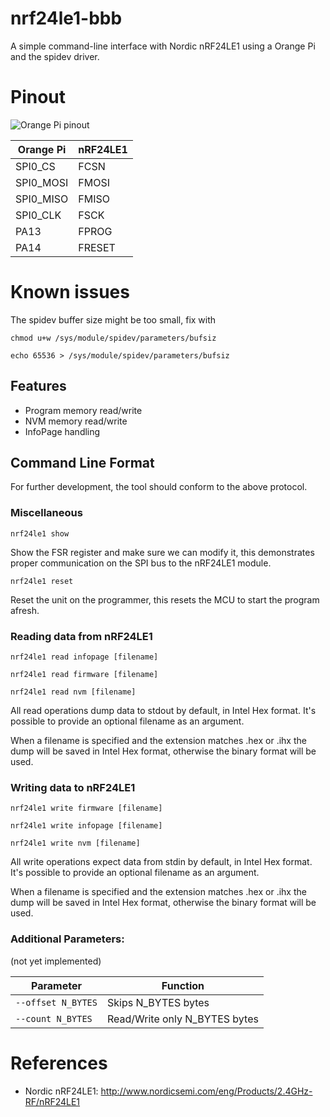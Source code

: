 # nrf24le1-bbb
A simple command-line interface with Nordic nRF24LE1 using 
a Orange Pi and the spidev driver.

# Pinout

![Orange Pi pinout](http://orange314.com/images/thumb/c/cf/Opi_gpio.png/500px-Opi_gpio.png)

Orange Pi | nRF24LE1
--- | ---
SPI0_CS | FCSN
SPI0_MOSI | FMOSI
SPI0_MISO | FMISO
SPI0_CLK | FSCK
PA13 | FPROG
PA14 | FRESET

# Known issues

The spidev buffer size might be too small, fix with

`chmod u+w /sys/module/spidev/parameters/bufsiz`

`echo 65536 > /sys/module/spidev/parameters/bufsiz`


## Features
- Program memory read/write
- NVM memory read/write
- InfoPage handling

## Command Line Format

For further development, the tool should conform to the above protocol.

### Miscellaneous

`nrf24le1 show`

Show the FSR register and make sure we can modify it, this demonstrates proper
communication on the SPI bus to the nRF24LE1 module.

`nrf24le1 reset`

Reset the unit on the programmer, this resets the MCU to start the program afresh.

### Reading data from nRF24LE1

`nrf24le1 read infopage [filename]`

`nrf24le1 read firmware [filename]`

`nrf24le1 read nvm [filename]`

All read operations dump data to stdout by default, in Intel Hex format. 
It's possible to provide an optional filename as an argument.

When a filename is specified and the extension matches .hex or .ihx the 
dump will be saved in Intel Hex format, otherwise the binary format will 
be used.

### Writing data to nRF24LE1

`nrf24le1 write firmware [filename]`

`nrf24le1 write infopage [filename]`

`nrf24le1 write nvm [filename]`

All write operations expect data from stdin by default, in Intel Hex format.
It's possible to provide an optional filename as an argument.

When a filename is specified and the extension matches .hex or .ihx the 
dump will be saved in Intel Hex format, otherwise the binary format will 
be used.

### Additional Parameters:

(not yet implemented)

| Parameter          | Function                      |
| ------------------ | ----------------------------- |
| `--offset N_BYTES` | Skips N_BYTES bytes           |
| `--count N_BYTES`  | Read/Write only N_BYTES bytes |

# References

* Nordic nRF24LE1: <http://www.nordicsemi.com/eng/Products/2.4GHz-RF/nRF24LE1>
